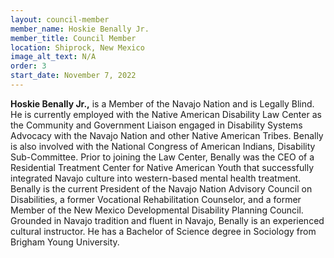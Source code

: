 ```yaml
---
layout: council-member
member_name: Hoskie Benally Jr.
member_title: Council Member
location: Shiprock, New Mexico
image_alt_text: N/A
order: 3
start_date: November 7, 2022
---
```

**Hoskie Benally Jr.,** is a Member of the Navajo Nation and is Legally Blind. He is currently employed with the Native American Disability Law Center as the Community and Government Liaison engaged in Disability Systems Advocacy with the Navajo Nation and other Native American Tribes. Benally is also involved with the National Congress of American Indians, Disability Sub-Committee. Prior to joining the Law Center, Benally was the CEO of a Residential Treatment Center for Native American Youth that successfully integrated Navajo culture into western-based mental health treatment. Benally is the current President of the Navajo Nation Advisory Council on Disabilities, a former Vocational Rehabilitation Counselor, and a former Member of the New Mexico Developmental Disability Planning Council. Grounded in Navajo tradition and fluent in Navajo, Benally is an experienced cultural instructor. He has a Bachelor of Science degree in Sociology from Brigham Young University.